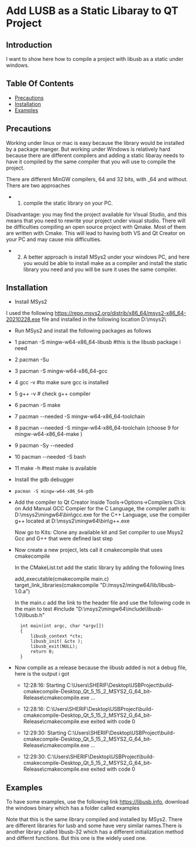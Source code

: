 # Add LUSB as a Static Libaray to QT Project

## Introduction
I want to show here how to compile a project with libusb as a static under windows.

## Table Of Contents

<!-- toc -->

- [Precautions](#Precautions)
- [Installation](#Installation)
- [Examples](#Examples)

<!-- tocstop -->


## Precautions 
Working under linux or mac is easy because the library would be installed by a package manger. 
But working under Windows is relatively hard because there are different compilers and adding 
a static libaray needs to have it compiled by the same compiler that you will use to compile the project.

There are different MinGW compilers, 64 and 32 bits, with _64 and without. There are two approaches
- 1. compile the static library on your PC.

Disadvantage:
you may find the project available for Visual Studio, and this means that you need to rewrite 
your project under visual studio. There will be difficulties compiling an open source project with Qmake.
Most of them are written with Cmake. This will lead to having both VS and Qt Creator on your PC and may
cause mix difficulties.

- 2. A better approach is install MSys2 under your windows PC, and here you would be able to install 
make as a compiler and install the static library you need and you will be sure it uses the same compiler.




## Installation

- Install MSys2

I used the following https://repo.msys2.org/distrib/x86_64/msys2-x86_64-20210228.exe file and installed in 
the following location  D:\msys2\

- Run MSys2 and install the following packages as follows
 - 1  pacman -S mingw-w64-x86_64-libusb  #this is the libusb package i need 
 - 2  pacman -Su
 - 3 pacman -S mingw-w64-x86_64-gcc
 - 4  gcc -v #to make sure gcc is installed 
 - 5  g++ -v # check g++ compiler 
 - 6  pacman -S make
 - 7  pacman --needed -S mingw-w64-x86_64-toolchain 
 - 8  pacman --needed -S mingw-w64-x86_64-toolchain (choose 9 for mingw-w64-x86_64-make  )
 - 9  pacman -Sy --needed
 - 10  pacman --needed -S bash
 - 11  make -h #test make is available
 - Install the gdb debugger
 -     pacman -S mingw-w64-x86_64-gdb 

- Add the compiler to Qt Creator
	Inside Tools->Options->Compilers Click on Add Manual GCC Compier
	for the C Language, the compiler path is: D:\msys2\mingw64\bin\gcc.exe
	for the C++ Language, use the compiler g++ located at D:\msys2\mingw64\bin\g++.exe
	
	Now go to Kits: Clone any available kit and 
	  Set compiler to use Msys2 Gcc and G++ that were defined last step
	  
- Now create a new project, lets call it cmakecompile that uses cmakecompile
	
	In the CMakeList.txt add the static library by adding the following lines 

	add_executable(cmakecompile main.c)
	target_link_libraries(cmakecompile "D:/msys2/mingw64/lib/libusb-1.0.a")


	In the main.c add the link to the header file and use the following code in the main to test
		#include "D:\msys2\mingw64\include\libusb-1.0\libusb.h"
		
		int main(int argc, char *argv[])
		{
			libusb_context *ctx;
			libusb_init( &ctx );
			libusb_exit(NULL);
			return 0;
		}

- Now compile as a release because the libusb added is not a debug file, here is the output i got
	-	12:28:16: Starting C:\Users\SHERIF\Desktop\USBProject\build-cmakecompile-Desktop_Qt_5_15_2_MSYS2_G_64_bit-Release\cmakecompile.exe ...
	-	12:28:16: C:\Users\SHERIF\Desktop\USBProject\build-cmakecompile-Desktop_Qt_5_15_2_MSYS2_G_64_bit-Release\cmakecompile.exe exited with code 0
	
	-	12:29:30: Starting C:\Users\SHERIF\Desktop\USBProject\build-cmakecompile-Desktop_Qt_5_15_2_MSYS2_G_64_bit-Release\cmakecompile.exe ...
	-	12:29:30: C:\Users\SHERIF\Desktop\USBProject\build-cmakecompile-Desktop_Qt_5_15_2_MSYS2_G_64_bit-Release\cmakecompile.exe exited with code 0

## Examples

To have some examples, use the following link https://libusb.info, download the windows binary which has a folder called examples

Note that this is the same library compiled and installed by MSys2. There are different libraries for lusb and some have very similar names.There is another library called  libusb-32 which has a different initialization method and differnt functions. But this one is the widely used one.

